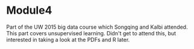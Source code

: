 # Module4
Part of the UW 2015 big data course which Songqing and Kalbi attended. This part covers unsupervised learning. Didn't get to attend this, but interested in taking a look at the PDFs and R later.
